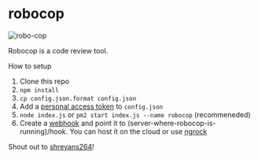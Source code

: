 # robocop

![robo-cop](https://avatars3.githubusercontent.com/u/12710934?v=3&s=460)

Robocop is a code review tool.

How to setup

1. Clone this repo
2. `npm install`
3. `cp config.json.format config.json`
4. Add a [personal access token](https://github.com/settings/tokens) to `config.json`
5. `node index.js` or `pm2 start index.js --name robocop` (recommeneded)
6. Create a [webhook](https://developer.github.com/webhooks/creating/) and point it to  (server-where-robocop-is-running)/hook. You can host it on the cloud or use [ngrock](https://ngrok.com/)




Shout out to [shreyans264](https://github.com/shreyans264/robo-cop)!

